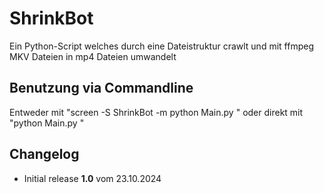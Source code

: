 # ShrinkBot
Ein Python-Script welches durch eine Dateistruktur crawlt und mit ffmpeg MKV Dateien in mp4 Dateien umwandelt

## Benutzung via Commandline

Entweder mit "screen -S ShrinkBot -m python Main.py <Pfad>" oder direkt mit "python Main.py <Pfad>"

## Changelog

- Initial release **1.0** vom 23.10.2024
